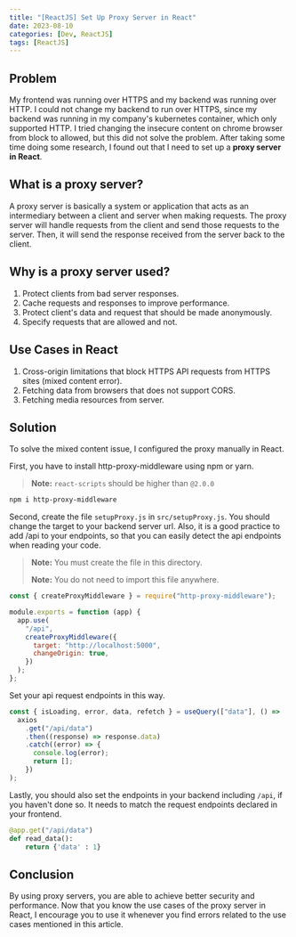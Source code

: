 ```yaml
---
title: "[ReactJS] Set Up Proxy Server in React"
date: 2023-08-10
categories: [Dev, ReactJS]
tags: [ReactJS]
---
```


## Problem

My frontend was running over HTTPS and my backend was running over HTTP. I could not change my backend to run over HTTPS, since my backend was running in my company's kubernetes container, which only supported HTTP. I tried changing the insecure content on chrome browser from block to allowed, but this did not solve the problem. After taking some time doing some research, I found out that I need to set up a **proxy server in React**.

## What is a proxy server?

A proxy server is basically a system or application that acts as an intermediary between a client and server when making requests. The proxy server will handle requests from the client and send those requests to the server. Then, it will send the response received from the server back to the client.

## Why is a proxy server used?

1. Protect clients from bad server responses.
2. Cache requests and responses to improve performance.
3. Protect client's data and request that should be made anonymously.
4. Specify requests that are allowed and not.

## Use Cases in React

1. Cross-origin limitations that block HTTPS API requests from HTTPS sites (mixed content error).
2. Fetching data from browsers that does not support CORS.
3. Fetching media resources from server.

## Solution

To solve the mixed content issue, I configured the proxy manually in React.

First, you have to install http-proxy-middleware using npm or yarn.

> **Note:** `react-scripts` should be higher than `@2.0.0`

```bash
npm i http-proxy-middleware
```

Second, create the file `setupProxy.js` in `src/setupProxy.js`. You should change the target to your backend server url. Also, it is a good practice to add /api to your endpoints, so that you can easily detect the api endpoints when reading your code.

> **Note:** You must create the file in this directory.
>
> **Note:** You do not need to import this file anywhere.

```jsx
const { createProxyMiddleware } = require("http-proxy-middleware");

module.exports = function (app) {
  app.use(
    "/api",
    createProxyMiddleware({
      target: "http://localhost:5000",
      changeOrigin: true,
    })
  );
};
```

Set your api request endpoints in this way.

```jsx
const { isLoading, error, data, refetch } = useQuery(["data"], () =>
  axios
    .get("/api/data")
    .then((response) => response.data)
    .catch((error) => {
      console.log(error);
      return [];
    })
);
```

Lastly, you should also set the endpoints in your backend including `/api`, if you haven't done so. It needs to match the request endpoints declared in your frontend.

```python
@app.get("/api/data")
def read_data():
    return {'data' : 1}
```

## Conclusion

By using proxy servers, you are able to achieve better security and performance. Now that you know the use cases of the proxy server in React, I encourage you to use it whenever you find errors related to the use cases mentioned in this article.
